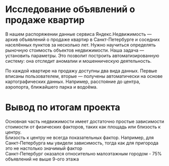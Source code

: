 # Исследование объявлений о продаже квартир

В нашем распоряжении данные сервиса Яндекс.Недвижимость — архив объявлений о продаже квартир в Санкт-Петербурге и соседних населённых пунктов за несколько лет. Нужно научиться определять рыночную стоимость объектов недвижимости. Наша задача — установить параметры. Это позволит построить автоматизированную систему: она отследит аномалии и мошенническую деятельность. 

По каждой квартире на продажу доступны два вида данных. Первые вписаны пользователем, вторые — получены автоматически на основе картографических данных. Например, расстояние до центра, аэропорта, ближайшего парка и водоёма. 




# Вывод по итогам проекта
Основная часть недвижимости имеет достаточно простые зависимости стоимости от физических факторов, таких как площадь или близость к центру.<br>
Близость к центру не всегда показательных фактор. Например, для Санкт-Петербурга мы увидели зависимость, тогда как для пригорода это не настолько значимый фактор <br>
Санкт-Петербург оказался относительно малоэтажным городом - 75% объявлений не выше 9-ого этажа